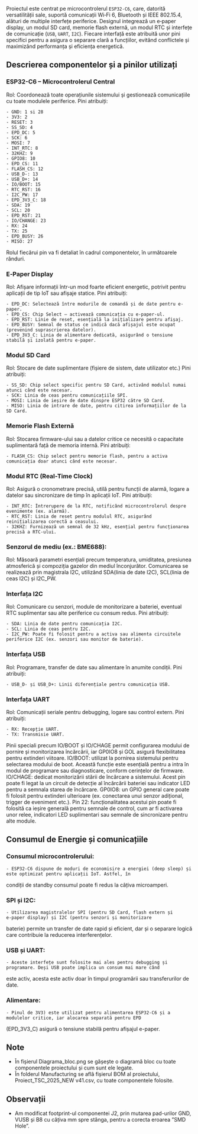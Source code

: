   Proiectul este centrat pe microcontrolerul ```ESP32-C6```, care, datorită versatilității sale, suportă comunicații Wi‑Fi 6, 
Bluetooth și IEEE 802.15.4, alături de multiple interfețe periferice. Designul integrează un e‑paper display, un modul SD 
card, memorie flash externă, un modul RTC și interfețe de comunicație (```USB```, ```UART```, ```I2C```). Fiecare interfață este atribuită 
unor pini specifici pentru a asigura o separare clară a funcțiilor, evitând conflictele și maximizând performanța și
eficiența energetică.


## Descrierea componentelor și a pinilor utilizați

### ESP32-C6 – Microcontrolerul Central
Rol: Coordonează toate operațiunile sistemului și gestionează comunicațiile cu toate modulele periferice.
Pini atribuiți:

	- GND: 1 si 28
	- 3V3: 2
	- RESET: 3
	- SS_SD: 4
	- EPD_DC: 5
	- SCK: 6
	- MOSI: 7
	- INT_RTC: 8
	- 32KHZ: 9
	- GPIO8: 10
	- EPD_CS: 11
	- FLASH_CS: 12
	- USB_D-: 13
	- USB_D+: 14
	- IO/BOOT: 15
	- RTC_RST: 16
	- I2C_PW: 17
	- EPD_3V3_C: 18
	- SDA: 19
	- SCL: 20
	- EPD_RST: 21
	- IO/CHANGE: 23
	- RX: 24
	- TX: 25
	- EPD_BUSY: 26
	- MISO: 27

Rolul fiecărui pin va fi detaliat în cadrul componentelor, în următoarele rânduri.

### E‑Paper Display
Rol: Afișare informații într-un mod foarte eficient energetic, potrivit pentru aplicații de tip IoT sau afișaje statice.
Pini atribuiți:

	- EPD_DC: Selectează între modurile de comandă și de date pentru e-paper.
	- EPD_CS: Chip Select – activează comunicația cu e‑paper-ul.
	- EPD_RST: Linie de reset, esențială la inițializare pentru afișaj.
	- EPD_BUSY: Semnal de status ce indică dacă afișajul este ocupat (prevenind suprascrierea datelor).
	- EPD_3V3_C: Linia de alimentare dedicată, asigurând o tensiune stabilă și izolată pentru e‑paper.

### Modul SD Card
Rol: Stocare de date suplimentare (fișiere de sistem, date utilizator etc.)
Pini atribuiți:

	- SS_SD: Chip select specific pentru SD Card, activând modulul numai atunci când este necesar.
	- SCK: Linia de ceas pentru comunicațiile SPI.
	- MOSI: Linia de ieșire de date dinspre ESP32 către SD Card.
	- MISO: Linia de intrare de date, pentru citirea informațiilor de la SD Card.

### Memorie Flash Externă
Rol: Stocarea firmware-ului sau a datelor critice ce necesită o capacitate suplimentară față de memoria internă.
Pini atribuiți:

	- FLASH_CS: Chip select pentru memorie flash, pentru a activa comunicația doar atunci când este necesar.

### Modul RTC (Real-Time Clock)
Rol: Asigură o cronometrare precisă, utilă pentru funcții de alarmă, logare a datelor sau sincronizare de timp în 
aplicații IoT.
Pini atribuiți:

	- INT_RTC: Întrerupere de la RTC, notificând microcontrolerul despre evenimente (ex. alarmă).
	- RTC_RST: Linia de reset pentru modulul RTC, asigurând reinițializarea corectă a ceasului.
	- 32KHZ: Furnizează un semnal de 32 kHz, esențial pentru funcționarea precisă a RTC-ului.

### Senzorul de mediu (ex.: BME688):
Rol: Măsoară parametri esențiali precum temperatura, umiditatea, presiunea atmosferică și compoziția gazelor din mediul 
înconjurător.
Comunicarea se realizează prin magistrala I2C, utilizând SDA(linia de date I2C), SCL(linia de ceas I2C) și I2C_PW.

### Interfața I2C
Rol: Comunicare cu senzori, module de monitorizare a bateriei, eventual RTC suplimentar sau alte periferice cu consum 
redus.
Pini atribuiți:

	- SDA: Linia de date pentru comunicația I2C.
	- SCL: Linia de ceas pentru I2C.
	- I2C_PW: Poate fi folosit pentru a activa sau alimenta circuitele periferice I2C (ex. senzori sau monitor de baterie).

### Interfața USB
Rol: Programare, transfer de date sau alimentare în anumite condiții.
Pini atribuiți:

	- USB_D- și USB_D+: Linii diferențiale pentru comunicația USB.

### Interfața UART
Rol: Comunicații seriale pentru debugging, logare sau control extern.
Pini atribuiți:

	- RX: Recepție UART.
	- TX: Transmisie UART.

Pinii speciali precum IO/BOOT și IO/CHAGE permit configurarea modului de pornire și monitorizarea încărcării, iar GP0IO8 
și GOL asigură flexibilitatea pentru extinderi viitoare.
	IO/BOOT: utilizat la pornirea sistemului pentru selectarea modului de boot. Această funcție este esențială pentru a 
intra în modul de programare sau diagnosticare, conform cerințelor de firmware.
	IO/CHAGE: dedicat monitorizării stării de încărcare a sistemului. Acest pin poate fi legat la un circuit de detecție al 
încărcării bateriei sau indicator LED pentru a semnala starea de încărcare.
	GP0IO8: un GPIO general care poate fi folosit pentru extinderi ulterioare (ex. conectarea unui senzor adițional, trigger 
de eveniment etc.).
	Pin 22: funcționalitatea acestui pin poate fi folosită ca ieșire generală pentru semnale de control, cum ar fi activarea 
unor relee, indicatori LED suplimentari sau semnale de sincronizare pentru alte module.


## Consumul de Energie și comunicațiile

### Consumul microcontrolerului:
	- ESP32-C6 dispune de moduri de economisire a energiei (deep sleep) și este optimizat pentru aplicații IoT. Astfel, în 
condiții de standby consumul poate fi redus la câțiva microamperi.

### SPI și I2C:
	- Utilizarea magistralelor SPI (pentru SD Card, flash extern și e‑paper display) și I2C (pentru senzori și monitorizare 
baterie) permite un transfer de date rapid și eficient, dar și o separare logică care contribuie la reducerea 
interferențelor.

### USB și UART:
	- Aceste interfețe sunt folosite mai ales pentru debugging și programare. Deși USB poate implica un consum mai mare când 
este activ, acesta este activ doar în timpul programării sau transferurilor de date.

### Alimentare:
	- Pinul de 3V3) este utilizat pentru alimentarea ESP32-C6 și a modulelor critice, iar alocarea separată pentru EPD 
(EPD_3V3_C) asigură o tensiune stabilă pentru afișajul e-paper.

## Note
- În fișierul Diagrama_bloc.png se gășește o diagramă bloc cu toate componentele proiectului și cum sunt ele legate.
- În folderul Manufacturing se aflâ fișierul BOM al proiectului, Proiect_TSC_2025_NEW v41.csv, cu toate componentele 
folosite.

## Observații
- Am modificat footprint-ul componentei J2, prin mutarea pad-urilor GND, VUSB și B8 cu câțiva mm spre stânga, pentru a corecta eroarea ”SMD Hole”.
